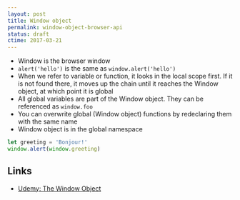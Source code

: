 ```yaml
---
layout: post
title: Window object
permalink: window-object-browser-api
status: draft
ctime: 2017-03-21
---
```


- Window is the browser window
- `alert('hello')` is the same as `window.alert('hello')`
- When we refer to variable or function, it looks in the local scope first. If it is not found there, it moves up the chain until it reaches the Window object, at which point it is global
- All global variables are part of the Window object. They can be referenced as `window.foo`
- You can overwrite global (Window object) functions by redeclaring them with the same name
- Window object is in the global namespace

```javascript
let greeting = 'Bonjour!'
window.alert(window.greeting)
```


Links
---

- [Udemy: The Window Object](https://www.udemy.com/html5-apis-for-javascript-a-course-for-web-developers/learn/v4/t/lecture/178025?start=0)